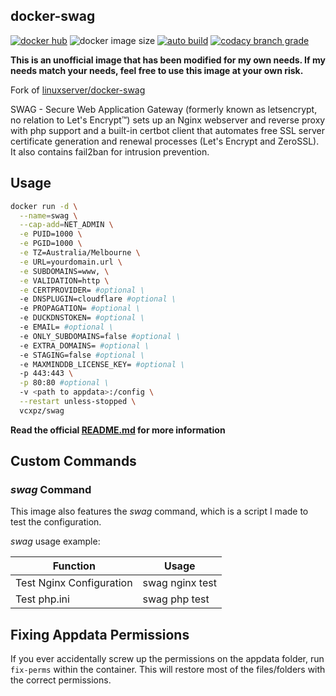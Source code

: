 ## docker-swag

[![docker hub](https://img.shields.io/badge/docker_hub-link-blue?style=for-the-badge&logo=docker)](https://hub.docker.com/r/vcxpz/swag) ![docker image size](https://img.shields.io/docker/image-size/vcxpz/swag?style=for-the-badge&logo=docker) [![auto build](https://img.shields.io/badge/docker_builds-automated-blue?style=for-the-badge&logo=docker?color=d1aa67)](https://github.com/hydazz/docker-swag/actions?query=workflow%3A"Auto+Builder+CI") [![codacy branch grade](https://img.shields.io/codacy/grade/df6f0af2764c4b55ae183c3088b9d3d8/main?style=for-the-badge&logo=codacy)](https://app.codacy.com/gh/hydazz/docker-swag)

**This is an unofficial image that has been modified for my own needs. If my needs match your needs, feel free to use this image at your own risk.**

Fork of [linuxserver/docker-swag](https://github.com/linuxserver/docker-swag/)

SWAG - Secure Web Application Gateway (formerly known as letsencrypt, no relation to Let's Encrypt™) sets up an Nginx webserver and reverse proxy with php support and a built-in certbot client that automates free SSL server certificate generation and renewal processes (Let's Encrypt and ZeroSSL). It also contains fail2ban for intrusion prevention.

## Usage

```bash
docker run -d \
  --name=swag \
  --cap-add=NET_ADMIN \
  -e PUID=1000 \
  -e PGID=1000 \
  -e TZ=Australia/Melbourne \
  -e URL=yourdomain.url \
  -e SUBDOMAINS=www, \
  -e VALIDATION=http \
  -e CERTPROVIDER= #optional \
  -e DNSPLUGIN=cloudflare #optional \
  -e PROPAGATION= #optional \
  -e DUCKDNSTOKEN= #optional \
  -e EMAIL= #optional \
  -e ONLY_SUBDOMAINS=false #optional \
  -e EXTRA_DOMAINS= #optional \
  -e STAGING=false #optional \
  -e MAXMINDDB_LICENSE_KEY= #optional \
  -p 443:443 \
  -p 80:80 #optional \
  -v <path to appdata>:/config \
  --restart unless-stopped \
  vcxpz/swag
```

**Read the official [README.md](https://github.com/linuxserver/docker-swag/) for more information**

## Custom Commands

### _swag_ Command

This image also features the _swag_ command, which is a script I made to test the configuration.

_swag_ usage example:

| Function                 | Usage           |
| ------------------------ | --------------- |
| Test Nginx Configuration | swag nginx test |
| Test php.ini             | swag php test   |

## Fixing Appdata Permissions

If you ever accidentally screw up the permissions on the appdata folder, run `fix-perms` within the container. This will restore most of the files/folders with the correct permissions.
